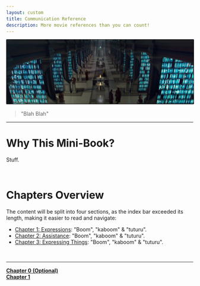 ```yaml
---
layout: custom
title: Communication Reference
description: More movie references than you can count!
---
```


<img class="myImg" src="../images/headers/bluish-sw-archives.png" alt="bluish-sw-archives" style="border: 1px solid #000; border-radius: 1px; padding: 0px; cursor: pointer;">

>"Blah Blah"

---

# Why This Mini-Book?

Stuff.

<br>

# Chapters Overview

The content will be split into four sections, as the index bar exceeded its length, making it easier to read and navigate:

- [Chapter 1: Expressions](/pages/communications-reference-chapter-1): "Boom", "kaboom" & "tuturu".
- [Chapter 2: Assistance](/pages/communications-reference-chapter-2): "Boom", "kaboom" & "tuturu".
- [Chapter 3: Expressing Things](/pages/communications-reference-chapter-3): "Boom", "kaboom" & "tuturu".

<br>

---
<div class="ds-button-container">
  <a href="/pages/communications-reference-chapter-0" class="custom-button left"><strong>Chapter 0 (Optional)</strong></a>
</div>


<div class="ds-button-container">
  <a href="/pages/communications-reference-chapter-1" class="custom-button left"><strong>Chapter 1</strong></a>
</div>
